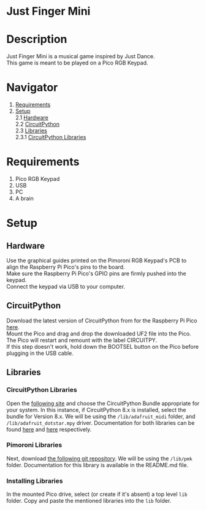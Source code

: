 # Just Finger Mini

# Description
Just Finger Mini is a musical game inspired by Just Dance.
<br>This game is meant to be played on a Pico RGB Keypad.

# Navigator
1. [Requirements](https://github.com/BritishCat3712/potato#requirements)
2. [Setup](https://github.com/BritishCat3712/potato#setup)
<br>   2.1 [Hardware](https://github.com/BritishCat3712/potato#hardware)
<br>   2.2 [CircuitPython](https://github.com/BritishCat3712/potato#circuitpython)
<br>   2.3 [Libraries](https://github.com/BritishCat3712/potato#libraries)
<br>       2.3.1 [CircuitPython Libraries](https://github.com/BritishCat3712/potato#circuitpython-libraries)

# Requirements
1. Pico RGB Keypad
2. USB
3. PC
4. A brain

# Setup

## Hardware
Use the graphical guides printed on the Pimoroni RGB Keypad's PCB to align the Raspberry Pi Pico's pins to the board.
<br>Make sure the Raspberry Pi Pico's GPIO pins are firmly pushed into the keypad.
<br>Connect the keypad via USB to your computer.

## CircuitPython
Download the latest version of CircuitPython from for the Raspberry Pi Pico [here](https://circuitpython.org/board/raspberry_pi_pico/).
<br>Mount the Pico and drag and drop the downloaded UF2 file into the Pico. The Pico will restart and remount with the label CIRCUITPY.
<br>If this step doesn't work, hold down the BOOTSEL button on the Pico before plugging in the USB cable.

## Libraries

### CircuitPython Libraries
Open the [following site](https://circuitpython.org/libraries) and choose the CircuitPython Bundle appropriate for your system. In this instance, if CircuitPython 8.x is installed, select the bundle for Version 8.x. We will be using the `/lib/adafruit_midi` folder, and `/lib/adafruit_dotstar.mpy` driver. Documentation for both libraries can be found [here](https://docs.circuitpython.org/projects/midi/en/latest/) and [here](https://docs.circuitpython.org/projects/dotstar/en/latest/) respectively.

### Pimoroni Libraries
Next, download [the following git repository](https://github.com/pimoroni/pmk-circuitpython). We will be using the `/lib/pmk` folder. Documentation for this library is available in the README.md file.

### Installing Libraries
In the mounted Pico drive, select (or create if it's absent) a top level `lib` folder. Copy and paste the mentioned libraries into the `lib` folder.

